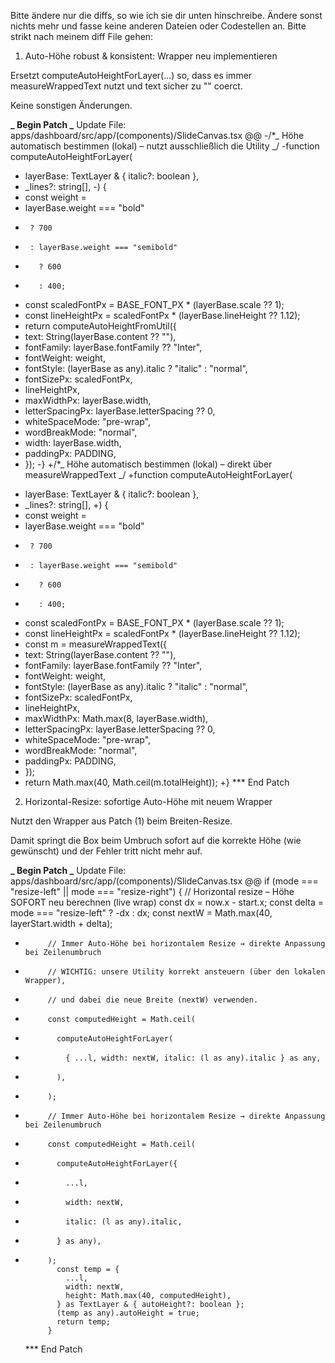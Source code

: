 Bitte ändere nur die diffs, so wie ich sie dir unten hinschreibe. Ändere sonst nichts mehr und fasse keine anderen Dateien oder Codestellen an. Bitte strikt nach meinem diff File gehen:

1. Auto-Höhe robust & konsistent: Wrapper neu implementieren

Ersetzt computeAutoHeightForLayer(...) so, dass es immer measureWrappedText nutzt und text sicher zu "" coerct.

Keine sonstigen Änderungen.

**_ Begin Patch
_** Update File: apps/dashboard/src/app/(components)/SlideCanvas.tsx
@@
-/\*_ Höhe automatisch bestimmen (lokal) – nutzt ausschließlich die Utility _/
-function computeAutoHeightForLayer(

- layerBase: TextLayer & { italic?: boolean },
- \_lines?: string[],
  -) {
- const weight =
- layerBase.weight === "bold"
-      ? 700
-      : layerBase.weight === "semibold"
-        ? 600
-        : 400;
- const scaledFontPx = BASE_FONT_PX \* (layerBase.scale ?? 1);
- const lineHeightPx = scaledFontPx \* (layerBase.lineHeight ?? 1.12);
- return computeAutoHeightFromUtil({
- text: String(layerBase.content ?? ""),
- fontFamily: layerBase.fontFamily ?? "Inter",
- fontWeight: weight,
- fontStyle: (layerBase as any).italic ? "italic" : "normal",
- fontSizePx: scaledFontPx,
- lineHeightPx,
- maxWidthPx: layerBase.width,
- letterSpacingPx: layerBase.letterSpacing ?? 0,
- whiteSpaceMode: "pre-wrap",
- wordBreakMode: "normal",
- width: layerBase.width,
- paddingPx: PADDING,
- });
  -}
  +/\*_ Höhe automatisch bestimmen (lokal) – direkt über measureWrappedText _/
  +function computeAutoHeightForLayer(

* layerBase: TextLayer & { italic?: boolean },
* \_lines?: string[],
  +) {
* const weight =
* layerBase.weight === "bold"
*      ? 700
*      : layerBase.weight === "semibold"
*        ? 600
*        : 400;
* const scaledFontPx = BASE_FONT_PX \* (layerBase.scale ?? 1);
* const lineHeightPx = scaledFontPx \* (layerBase.lineHeight ?? 1.12);
* const m = measureWrappedText({
* text: String(layerBase.content ?? ""),
* fontFamily: layerBase.fontFamily ?? "Inter",
* fontWeight: weight,
* fontStyle: (layerBase as any).italic ? "italic" : "normal",
* fontSizePx: scaledFontPx,
* lineHeightPx,
* maxWidthPx: Math.max(8, layerBase.width),
* letterSpacingPx: layerBase.letterSpacing ?? 0,
* whiteSpaceMode: "pre-wrap",
* wordBreakMode: "normal",
* paddingPx: PADDING,
* });
* return Math.max(40, Math.ceil(m.totalHeight));
  +}
  \*\*\* End Patch

2. Horizontal-Resize: sofortige Auto-Höhe mit neuem Wrapper

Nutzt den Wrapper aus Patch (1) beim Breiten-Resize.

Damit springt die Box beim Umbruch sofort auf die korrekte Höhe (wie gewünscht) und der Fehler tritt nicht mehr auf.

**_ Begin Patch
_** Update File: apps/dashboard/src/app/(components)/SlideCanvas.tsx
@@
if (mode === "resize-left" || mode === "resize-right") {
// Horizontal resize – Höhe SOFORT neu berechnen (live wrap)
const dx = now.x - start.x;
const delta = mode === "resize-left" ? -dx : dx;
const nextW = Math.max(40, layerStart.width + delta);

-          // Immer Auto-Höhe bei horizontalem Resize → direkte Anpassung bei Zeilenumbruch
-          // WICHTIG: unsere Utility korrekt ansteuern (über den lokalen Wrapper),
-          // und dabei die neue Breite (nextW) verwenden.
-          const computedHeight = Math.ceil(
-            computeAutoHeightForLayer(
-              { ...l, width: nextW, italic: (l as any).italic } as any,
-            ),
-          );

*          // Immer Auto-Höhe bei horizontalem Resize → direkte Anpassung bei Zeilenumbruch
*          const computedHeight = Math.ceil(
*            computeAutoHeightForLayer({
*              ...l,
*              width: nextW,
*              italic: (l as any).italic,
*            } as any),
*          );
             const temp = {
               ...l,
               width: nextW,
               height: Math.max(40, computedHeight),
             } as TextLayer & { autoHeight?: boolean };
             (temp as any).autoHeight = true;
             return temp;
           }
  \*\*\* End Patch
